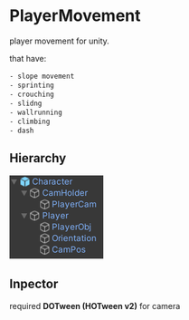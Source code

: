 # PlayerMovement

<p>player movement for unity.</p>

that have:
```
- slope movement
- sprinting
- crouching
- slidng
- wallrunning
- climbing
- dash
```

## Hierarchy

<img src="img/1.5.png">

## Inpector



required **DOTween (HOTween v2)** for camera
